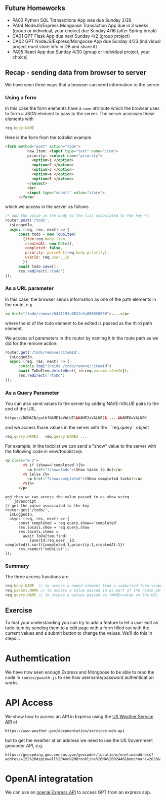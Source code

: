 ## Future Homeworks
* PA03 Python SQL Transactions App was due Sunday 3/26
* PA04 NodeJS/Express Mongoose Transaction App due in 3 weeks (group or individual, your choice) due Sunday 4/16 (after Spring break)
* CA01 GPT Flask App due next Sunday 4/2  (group project)
* CA02 GPT NodeJS/Express/Mongoose App due Sunday 4/23 (individual project must store info in DB and share it)
* PA95 React App due Sunday 4/30  (group or individual project, your choice)

## Recap - sending data from browser to server
We have seen three ways that a browser can send information to the server

### Using a form
In this case the form elements have a ```name``` attribute which the browser uses to form a JSON element to pass to the server.
The server accesses these elements with
``` javascript 
req.body.NAME
```

Here is the form from the todolist example
``` html
<form method="post" action="todo">
          new item: <input type="text" name="item">
          priority: <select name="priority">
            <option>1 </option>
            <option>2 </option>
            <option>3 </option>
            <option>4 </option>
            <option>5 </option>
          </select>
          <br>
          <input type="submit" value="store">
      </form>
```
which we access in the server as follows
``` javascript
/* add the value in the body to the list associated to the key */
router.post('/todo',
  isLoggedIn,
  async (req, res, next) => {
      const todo = new ToDoItem(
        {item:req.body.item,
         createdAt: new Date(),
         completed: false,
         priority: parseInt(req.body.priority),
         userId: req.user._id
        })
      await todo.save();
      res.redirect('/todo')
});
```



### As a URL parameter
In this case, the browser sends information as one of the path elements in the route, e.g.
``` html
<a href="/todo/remove/641f193c0812e3a056050868">....</a>
```
where the id of the todo element to be edited is passed as the third path element.

We access url parameters in the router by naming it in the route path as we did for the remove action:
``` javascript
router.get('/todo/remove/:itemId',
  isLoggedIn,
  async (req, res, next) => {
      console.log("inside /todo/remove/:itemId")
      await ToDoItem.deleteOne({_id:req.params.itemId});
      res.redirect('/toDo')
});
```

### As a Query Parameter
You can also send values to the server by adding NAVE=VALUE pairs to the end of the URL
``` html
https://DOMAIN/path?NAME1=VALUE1&NAME2=VALUE2&.....&NAMEK=VALUEK
```
and we access those values in the server with the ```req.query`` object
``` javascript
req.query.NAME1   req.query.NAME2 ...
```
For example, in the todolist we can send a "show" value to the server with the following code
in view/todolist.ejs
``` html
<p class="m-2">
        <% if (show=='completed'){%>
          <a href="?show=todo">(Show tasks to do)</a>
        <% }else {%>
          <a href="?show=completed">(Show completed tasks)</a>
        <%}%>
      </p>
```


```
and then we can access the value passed in as show using
``` javascript
// get the value associated to the key
router.get('/todo/',
  isLoggedIn,
  async (req, res, next) => {
      const completed = req.query.show=='completed'
      res.locals.show = req.query.show
      res.locals.items = 
        await ToDoItem.find(
           {userId:req.user._id, completed}).sort({completed:1,priority:1,createdAt:1})
      res.render('toDoList');
});
```

### Summary
The three access functions are
``` javascript
req.body.NAME  // to access a named element from a submitted form <input .... name="...." >
req.params.NAME // to access a value passed in as part of the route path    <a href=".../<%= val._id %>">...</a>
req.query.NAME // to access a values passed as ?NAME=value on the URL  <a href=".....path?N1=V1&...Nk=Vk
```

## Exercise
To teat your understanding you can try to add a feature to let a user edit an todo item
by sending them to a edit page with a form filled out with the current values and a submit
button to change the values. We'll do this in steps...

# Authemtication
We have now seen enough Express and Mongoose to be able to read the code in ```routes/pwauth.js```
to see how username/password authentication works.

# API Access
We show how to access an API in Express using the [US Weather Service API](https://www.weather.gov/documentation/services-web-api) at
``` html
https://www.weather.gov/documentation/services-web-api
```
but to get the weather at an address we need to use the US Government geocoder API, e.g.
```
https://geocoding.geo.census.gov/geocoder/locations/onelineaddress?address=152%20Aspinwall%20Ave%20Brookline%20MA%2002446&benchmark=2020&format=json
```


# OpenAI integratation
We can use an [openai Express API](https://github.com/openai/openai-node) to access GPT from an express app.
